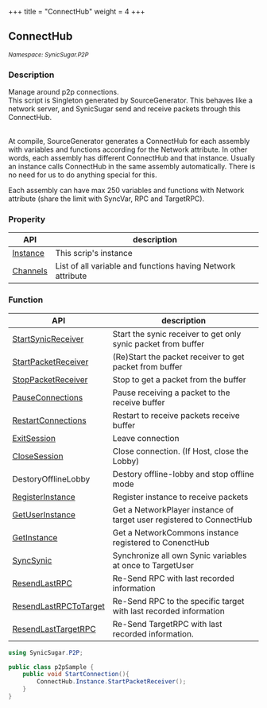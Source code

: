 +++
title = "ConnectHub"
weight = 4
+++

## ConnectHub
<small>*Namespace: SynicSugar.P2P*</small>


### Description
Manage around p2p connections.<br>
This script is Singleton generated by SourceGenerator. This behaves like a network server, and SynicSugar send and receive packets through this ConnectHub.<br><br>

At compile, SourceGenerator generates a ConnectHub for each assembly with variables and functions according for the Network attribute. In other words, each assembly has different ConnectHub and that instance. Usually an instance calls ConnectHub in the same assembly automatically. There is no need for us to do anything special for this.

Each assembly can have max 250 variables and functions with Network attribute (share the limit with SyncVar, RPC and TargetRPC). 


### Properity
| API | description |
|---|---|
| [Instance](../ConnectHub/instance) | This scrip's instance |
| [Channels](../ConnectHub/channels) | List of all variable and functions having Network attribute |

### Function 
| API | description |
|---|---|
| [StartSynicReceiver](../ConnectHub/startsynicreceiver) | Start the synic receiver to get only synic packet from buffer |
| [StartPacketReceiver](../ConnectHub/startpacketreceiver) | (Re)Start the packet receiver to get packet from buffer |
| [StopPacketReceiver](../ConnectHub/stoppacketreceiver) | Stop to get a packet from the buffer |
| [PauseConnections](../ConnectHub/pauseconnections) | Pause receiving a packet to the receive buffer |
| [RestartConnections](../ConnectHub/restartconnections) | Restart to receive packets receive buffer |
| [ExitSession](../ConnectHub/exitsession) | Leave connection |
| [CloseSession](../ConnectHub/closesession) | Close connection. (If Host, close the Lobby) |
| DestoryOfflineLobby | Destory offline-lobby and stop offline mode |
| [RegisterInstance](../ConnectHub/registerinstance) | Register instance to receive packets |
| [GetUserInstance](../ConnectHub/getuserinstance) | Get a NetworkPlayer instance of target user registered to ConnectHub |
| [GetInstance](../ConnectHub/getinstance) | Get a NetworkCommons instance registered to ConenctHub |
| [SyncSynic](../ConnectHub/syncsynic) | Synchronize all own Synic variables at once to TargetUser |
| [ResendLastRPC](../ConnectHub/resendlastrpc) | Re-Send RPC with last recorded information |
| [ResendLastRPCToTarget](../ConnectHub/resendlastrpctotarget) | Re-Send RPC to the specific target with last recorded information |
| [ResendLastTargetRPC](../ConnectHub/resendlasttargetrpc) | Re-Send TargetRPC with last recorded information. |


```cs
using SynicSugar.P2P;

public class p2pSample {
    public void StartConnection(){
        ConnectHub.Instance.StartPacketReceiver();
    }
}
```